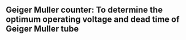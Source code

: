 ## Geiger Muller counter: To determine the optimum operating voltage and dead time of Geiger Muller tube